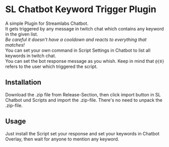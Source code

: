 # SL Chatbot Keyword Trigger Plugin

A simple Plugin for Streamlabs Chatbot.  
It gets triggered by any message in twitch chat which contains any keyword in the given list.  
*Be careful it doesn't have a cooldown and reacts to everything that matches!*  
You can set your own command in Script Settings in Chatbot to list all keywords in twitch chat.  
You can set the bot response message as you whish. Keep in mind that `@{0}` refers to the user which triggered the script.

## Installation

Download the .zip file from Release-Section, then click import button in SL Chatbot und Scripts and import the .zip-file. There's no need to unpack the .zip-file.  

## Usage

Just install the Script set your response and set your keywords in Chatbot Overlay, then wait for anyone to mention any keyword.  
